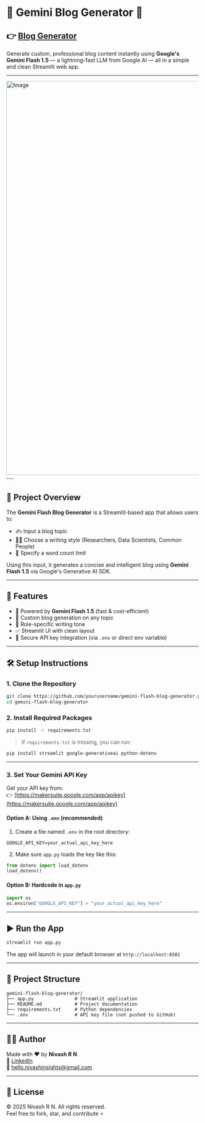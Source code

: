 
# 🤖 Gemini Blog Generator 🧠
👉 [Blog Generator](https://nivash-blog-generator-wvg45smwd5cnopkvfvdxia.streamlit.app/)
---

Generate custom, professional blog content instantly using **Google's Gemini Flash 1.5** — a lightning-fast LLM from Google AI — all in a simple and clean Streamlit web app.

---
<img width="1029" alt="Image" src="https://github.com/user-attachments/assets/36947b36-75e5-44df-aa24-8f361e4d10c9" />
---

## 📌 Project Overview

The **Gemini Flash Blog Generator** is a Streamlit-based app that allows users to:

- ✍️ Input a blog topic
- 🧑‍🏫 Choose a writing style (Researchers, Data Scientists, Common People)
- 🔢 Specify a word count limit

Using this input, it generates a concise and intelligent blog using **Gemini Flash 1.5** via Google's Generative AI SDK.

---

## 🚀 Features

- 🚄 Powered by **Gemini Flash 1.5** (fast & cost-efficient)
- 📄 Custom blog generation on any topic
- 🧠 Role-specific writing tone
- ✅ Streamlit UI with clean layout
- 🔐 Secure API key integration (via `.env` or direct env variable)

---

## 🛠️ Setup Instructions

### 1. Clone the Repository

```bash
git clone https://github.com/yourusername/gemini-flash-blog-generator.git
cd gemini-flash-blog-generator
```

### 2. Install Required Packages

```bash
pip install -r requirements.txt
```

> If `requirements.txt` is missing, you can run:

```bash
pip install streamlit google-generativeai python-dotenv
```

---

### 3. Set Your Gemini API Key

Get your API key from:  
👉 [https://makersuite.google.com/app/apikey](https://makersuite.google.com/app/apikey)

#### Option A: Using `.env` (recommended)

1. Create a file named `.env` in the root directory:
```
GOOGLE_API_KEY=your_actual_api_key_here
```

2. Make sure `app.py` loads the key like this:
```python
from dotenv import load_dotenv
load_dotenv()
```

#### Option B: Hardcode in `app.py`

```python
import os
os.environ["GOOGLE_API_KEY"] = "your_actual_api_key_here"
```

---

## ▶️ Run the App

```bash
streamlit run app.py
```

The app will launch in your default browser at `http://localhost:8501`

---

## 📂 Project Structure

```
gemini-flash-blog-generator/
├── app.py               # Streamlit application
├── README.md            # Project documentation
├── requirements.txt     # Python dependencies
└── .env                 # API key file (not pushed to GitHub)
```

---

## 🙋‍♂️ Author

Made with ❤️ by **Nivash R N**  
🔗 [LinkedIn](https://www.linkedin.com/in/nivash-r-n/)  
📧 hello.nivashinsights@gmail.com

---

## 📜 License

© 2025 Nivash R N. All rights reserved.  
Feel free to fork, star, and contribute ⭐
